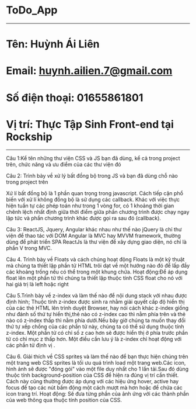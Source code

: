 # ToDo_App
--------------------
# Tên: Huỳnh Ái Liên
# Email: huynh.ailien.7@gmail.com
# Số điện thoại: 01655861801
# Vị trí: Thực Tập Sinh Front-end tại Rockship
-------------------
Câu 1:Kể tên những thư viện CSS và JS bạn đã dùng, kể cả trong project trên, chức năng và ưu
điểm của các thư viện đó

Câu 2: Trình bày về xử lý bất đồng bộ trong JS và bạn đã dùng chỗ nào trong project trên 

Xứ lí bất đồng bộ là 1 phần quan trọng trong javascript. Cách tiếp cận phổ biến với xử lí không đồng bộ là sử dụng các callback. Khác với việc thực hiện tuần tự các phép toán như trong 1 vòng for, có 1 khoảng thời gian chênh lệch nhất định giữa thời điểm giữa phần chương trình được chạy ngay lập tức và phần chương trình khác được gọi ra sau đó (callback).

Câu 3: ReactJS, Jquery, Angular khác nhau như thế nào
jQuery là chỉ thư viện để thao tác với DOM
Angular là MVC hay MVVM framework, thường dùng để phát triển SPA 
ReactJs là thư viện để xây dựng giao diện, nó chỉ là phần V trong MVC.

Câu 4. Trình bày về Floats và cách chúng hoạt động
Floats là một kỹ thuật mà chúng ta thiết lập phần tử HTML trôi dạt về một hướng nào đó để lấp đầy các khoảng trống nếu có thể trong một khung chứa.
Hoạt động:Để áp dụng float lên một phần tử thì chúng ta thiết lập thuộc tính CSS float cho nó với hai giá trị là left hoặc right

Câu 5.Trình bày về z-index và làm thế nào để nội dung stack với nhau được định hình;
Thuộc tính z-index được sinh ra nhằm giải quyết cấp độ hiển thị của các thẻ HTML lên trình duyệt Browser, hay nói cách
khác z-index giống như đánh số thứ tự hiển thị,thẻ nào có z-index cao thì nằm phía trên và thẻ nào có z-index thấp thì nằm phía dưới.Nếu bây giờ chúng ta muốn thay đổi thứ tự xếp chồng của các phần tử này, chúng ta có thể sử dụng thuộc tính z-index. Một phần tử có chỉ số z cao hơn sẽ được hiển thị ở phía trước phần tử có chỉ mục z thấp hơn. Một điều cần lưu ý là z-index chỉ hoạt động với các phần tử định vị .

Câu 6. Giải thích về CSS sprites và làm thế nào để bạn thực hiện chúng trên một trang web
CSS sprites là tối ưu quá trình load một trang web.Các icon, hình ảnh sẽ được "đóng gói" vào một file duy nhất cho 1 lần tải.Sau đó dùng thuộc tính background-position của CSS để hiện ra đúng vị trí cần thiết. Cách này cũng thường được áp dụng với các hiệu ứng hover, active hay focus để tạo các nút bấm động một cách mượt mà hơn hoặc để chứa các icon trang trí. 
Hoạt động: Sẽ đưa từng phần của ảnh ứng với các thành phần của web thông qua thuộc tính position của CSS.
